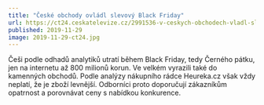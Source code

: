 ```yaml
---
title: "České obchody ovládl slevový Black Friday"
url: https://ct24.ceskatelevize.cz/2991536-v-ceskych-obchodech-vladl-slevovy-black-friday
published: 2019-11-29
image: 2019-11-29-ct24.jpg
---
```


Češi podle odhadů analytiků utratí během Black Friday, tedy Černého
pátku, jen na internetu až 800&nbsp;milionů korun. Ve velkém vyrazili také do
kamenných obchodů. Podle analýzy nákupního rádce Heureka.cz však vždy
neplatí, že je zboží levnější. Odborníci proto doporučují
zákazníkům opatrnost a porovnávat ceny s&nbsp;nabídkou konkurence.
